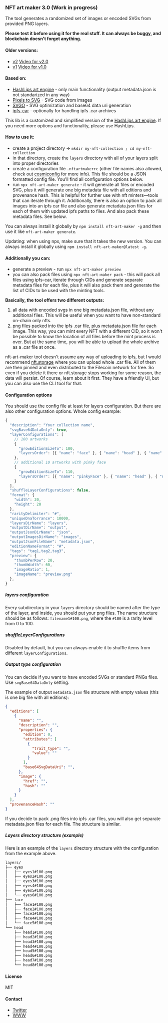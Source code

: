 ### NFT art maker 3.0 (Work in progress)

The tool generates a randomized set of images or encoded SVGs from provided PNG layers.

**Please test it before using it for the real stuff. It can always be buggy, and blockchain doesn't forget anything.**

#### Older versions:
- [v2](https://github.com/juliancwirko/nft-art-maker/tree/v2.2.2) [Video for v2.0](https://youtu.be/A_Qw9SLVT6M)
- [v1](https://github.com/juliancwirko/nft-art-maker/tree/v1.0.1) [Video for v1.0](https://youtu.be/uU10k6q79P8)

#### Based on:
- [HashLips art engine](https://github.com/HashLips/hashlips_art_engine) - only main functionality (output metadata.json is not standarized in any way)
- [Pixels to SVG](https://codepen.io/shshaw/pen/XbxvNj) - SVG code from images
- [SVGO](https://github.com/svg/svgo) - SVG optimization and base64 data uri generation
- [ipfs-car](https://github.com/web3-storage/ipfs-car) - optionally for handling ipfs .car archives

This lib is a customized and simplified version of the [HashLips art engine](https://github.com/HashLips/hashlips_art_engine). If you need more options and functionality, please use HashLips.

#### How to use it:
- create a project directory -> `mkdir my-nft-collection ; cd my-nft-collection`
- in that directory, create the `layers` directory with all of your layers split into proper directories
- create a configuration file `.nftartmakerrc` (other file names also allowed, check out [cosmiconfig](https://github.com/davidtheclark/cosmiconfig) for more info). This file should be a JSON formatted config file. You'll find all configuration options below.
- run `npx nft-art-maker generate` - it will generate all files or encoded SVG, plus it will generate one big metadata file with all editions and provenance hash. This is helpful for further use with nft minters—tools that can iterate through it. Additionally, there is also an option to pack all images into an ipfs car file and also generate metadata.json files for each of them with updated ipfs paths to files. And also pack these metadata files. See below.

You can always install it globally by `npm install nft-art-maker -g` and then use it like `nft-art-maker generate`.

Updating: when using npx, make sure that it takes the new version. You can always install it globally using `npm install nft-art-maker@latest -g`.

#### Additionally you can:
- generate a preview - run `npx nft-art-maker preview`
- you can also pack files using `npx nft-art-maker pack` - this will pack all files using ipfs-car, iterate through CIDs and generate separate metadata files for each file, plus it will also pack them and generate the list of CIDs to be used with the minting tools.

**Basically, the tool offers two different outputs:**
1. all data with encoded svgs in one big metadata.json file, without any additional files. This will be useful when you want to have non-standard on-chain only nfts.
2. png files packed into the ipfs .car file, plus metadata.json file for each image. This way, you can mint every NFT with a different CID, so it won't be possible to know the location of all files before the mint process is over. But at the same time, you will be able to upload the whole archive as a .car file at once.

nft-art-maker tool doesn't assume any way of uploading to ipfs, but I would recommend [nft.storage](https://nft.storage/) where you can upload whole .car file. All of them are then pinned and even distributed to the Filecoin network for free. So even if you delete it there or nft.storage stops working for some reason, the data will persist. Of course, learn about it first. They have a friendly UI, but you can also use the CLI tool for that.

#### Configuration options

You should use the config file at least for layers configuration. But there are also other configuration options. Whole config example: 

```javascript
{
  "description": "Your collection name",
  "svgBase64DataOnly": true,
  "layerConfigurations": [
    // 100 artworks
    {
      "growEditionSizeTo": 100,
      "layersOrder": [{ "name": "face" }, { "name": "head" }, { "name": "eyes" }]
    },
    // additional 10 artworks with pinky face
    {
      "growEditionSizeTo": 110,
      "layersOrder": [{ "name": "pinkyFace" }, { "name": "head" }, { "name": "eyes" }]
    }
  ],
  "shuffleLayerConfigurations": false,
  "format": {
    "width": 20,
    "height": 20
  },
  "rarityDelimiter": "#",
  "uniqueDnaTorrance": 10000,
  "layersDirName": "layers",
  "outputDirName": "output",
  "outputJsonDirName": "json",
  "outputImagesDirName": "images",
  "outputJsonFileName": "metadata.json",
  "editionNameFormat": "#",
  "tags": "tag1,tag2,tag3",
  "preview": {
    "thumbPerRow": 20,
    "thumbWidth": 60,
    "imageRatio": 1,
    "imageName": "preview.png"
  },
}
```

##### layers configuration

Every subdirectory in your `layers` directory should be named after the type of the layer, and inside, you should put your png files. The name structure should be as follows: `filename1#100.png`, where the `#100` is a rarity level from 0 to 100.

##### shuffleLayerConfigurations

Disabled by default, but you can always enable it to shuffle items from different `layerConfigurations`.

##### Output type configuration

You can decide if you want to have encoded SVGs or standard PNGs files. Use `svgBase64DataOnly` setting.

The example of output `metadata.json` file structure with empty values (this is one big file with all editions):

```json
{
  "editions": [
    {
      "name": "",
      "description": "",
      "properties": {
        "edition": 0,
        "attributes": [
          {
            "trait_type": "",
            "value": ""
          }
        ],
        "base64SvgDataUri": "",
      },
      "image": {
        "href": "",
        "hash": ""
      }
    }
  ],
  "provenanceHash": ""
}

```

If you decide to pack .png files into ipfs .car files, you will also get separate metadata.json files for each file. The structure is similar.

##### Layers directory structure (example)

Here is an example of the `layers` directory structure with the configuration from the example above.

```bash
layers/
├── eyes
│   ├── eyes1#100.png
│   ├── eyes2#100.png
│   ├── eyes3#100.png
│   ├── eyes4#100.png
│   ├── eyes5#100.png
│   └── eyes6#100.png
├── face
│   ├── face1#100.png
│   ├── face2#100.png
│   ├── face3#100.png
│   ├── face4#100.png
│   └── face5#100.png
└── head
    ├── head1#100.png
    ├── head2#100.png
    ├── head3#100.png
    ├── head4#100.png
    ├── head5#100.png
    ├── head6#100.png
    ├── head7#100.png
    └── head8#100.png
```

#### License

MIT

#### Contact

- [Twitter](https://twitter.com/JulianCwirko)
- [WWW](https://www.julian.io)
